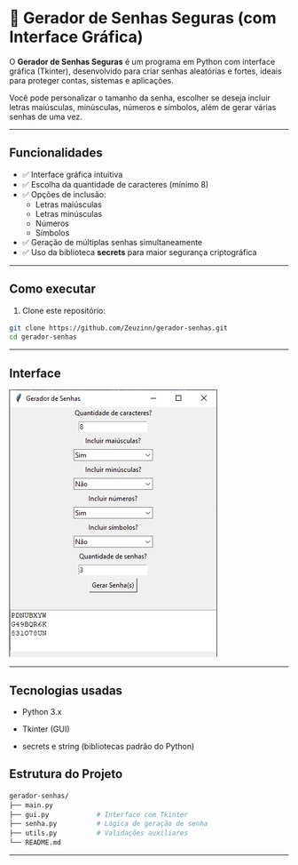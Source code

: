 # 🔐 Gerador de Senhas Seguras (com Interface Gráfica)

O **Gerador de Senhas Seguras** é um programa em Python com interface gráfica (Tkinter), desenvolvido para criar senhas aleatórias e fortes, ideais para proteger contas, sistemas e aplicações.

Você pode personalizar o tamanho da senha, escolher se deseja incluir letras maiúsculas, minúsculas, números e símbolos, além de gerar várias senhas de uma vez.

---

## Funcionalidades

- ✅ Interface gráfica intuitiva
- ✅ Escolha da quantidade de caracteres (mínimo 8)
- ✅ Opções de inclusão:
  - Letras maiúsculas
  - Letras minúsculas
  - Números
  - Símbolos
- ✅ Geração de múltiplas senhas simultaneamente
- ✅ Uso da biblioteca **secrets** para maior segurança criptográfica

---

## Como executar

1. Clone este repositório:

```bash
git clone https://github.com/Zeuzinn/gerador-senhas.git
cd gerador-senhas
```

---

## Interface

![Interface Gráfica](assets/image.png)

---

## Tecnologias usadas

- Python 3.x

- Tkinter
 (GUI)

- secrets e string (bibliotecas padrão do Python)

## Estrutura do Projeto
```bash
gerador-senhas/
├── main.py           
├── gui.py            # Interface com Tkinter
├── senha.py          # Lógica de geração de senha
├── utils.py          # Validações auxiliares
└── README.md
```

---